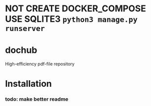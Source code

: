 # NOT CREATE DOCKER_COMPOSE USE SQLITE3 ```python3 manage.py runserver```
# dochub
High-efficiency pdf-file repository

# Installation
### todo: make better readme

